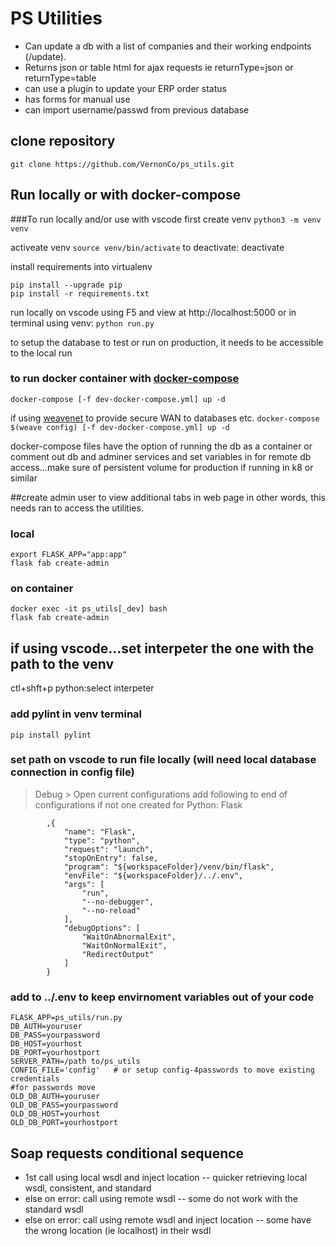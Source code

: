# PS Utilities
- Can update a db with a list of companies and their working endpoints (/update).
- Returns json or table html for ajax requests  ie returnType=json or returnType=table
- can use a plugin to update your ERP order status
- has forms for manual use
- can import username/passwd from previous database

## clone repository
`git clone https://github.com/VernonCo/ps_utils.git`

## Run locally or with docker-compose

###To run locally and/or use with vscode
first create venv
`python3 -m venv venv`

activeate venv
`source venv/bin/activate`
to deactivate:
deactivate

install requirements into virtualenv
```
pip install --upgrade pip
pip install -r requirements.txt
```
run locally on vscode using F5 and view at http://localhost:5000 or in terminal using venv:
`python run.py`

to setup the database to test or run on production, it needs to be accessible to the local run


### to run docker container with [docker-compose](https://docs.docker.com/compose/install/)
`docker-compose [-f dev-docker-compose.yml] up -d`

if using [weavenet](https://www.weave.works/oss/net/) to provide secure WAN to databases etc.
`docker-compose $(weave config) [-f dev-docker-compose.yml] up -d`

docker-compose files have the option of running the db as a container or comment out db and adminer services and set variables in for remote db access...make sure of persistent volume for production if running in k8 or similar

##create admin user to view additional tabs in web page
in other words, this needs ran to access the utilities.
### local
```
export FLASK_APP="app:app"
flask fab create-admin
```
### on container
```
docker exec -it ps_utils[_dev] bash
flask fab create-admin
```


## if using vscode...set interpeter the one with the path to the venv
ctl+shft+p
python:select interpeter
### add pylint in venv terminal
`pip install pylint`

### set path on vscode to run file locally (will need local database connection in config file)
> Debug > Open current configurations
add following to end of configurations if not one created for Python: Flask
```
        ,{
            "name": "Flask",
            "type": "python",
            "request": "launch",
            "stopOnEntry": false,
            "program": "${workspaceFolder}/venv/bin/flask",
            "envFile": "${workspaceFolder}/../.env",
            "args": [
                "run",
                "--no-debugger",
                "--no-reload"
            ],
            "debugOptions": [
                "WaitOnAbnormalExit",
                "WaitOnNormalExit",
                "RedirectOutput"
            ]
        }
```
### add to ../.env to keep envirnoment variables out of your code
```
FLASK_APP=ps_utils/run.py
DB_AUTH=youruser
DB_PASS=yourpassword
DB_HOST=yourhost
DB_PORT=yourhostport
SERVER_PATH=/path to/ps_utils
CONFIG_FILE='config'   # or setup config-4passwords to move existing credentials
#for passwords move
OLD_DB_AUTH=youruser
OLD_DB_PASS=yourpassword
OLD_DB_HOST=yourhost
OLD_DB_PORT=yourhostport

```

## Soap requests conditional sequence
- 1st call using local wsdl and inject location -- quicker retrieving local wsdl, consistent, and standard
- else on error: call using remote wsdl -- some do not work with the standard wsdl
- else on error: call using remote wsdl and inject location -- some have the wrong location (ie localhost) in their wsdl

